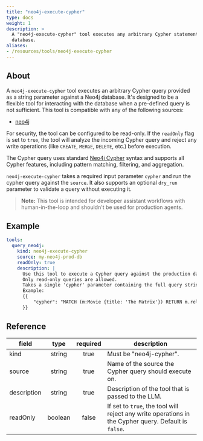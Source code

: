 ```yaml
---
title: "neo4j-execute-cypher"
type: docs
weight: 1
description: >
  A "neo4j-execute-cypher" tool executes any arbitrary Cypher statement against a Neo4j
  database.
aliases:
- /resources/tools/neo4j-execute-cypher
---
```


## About

A `neo4j-execute-cypher` tool executes an arbitrary Cypher query provided as a
string parameter against a Neo4j database. It's designed to be a flexible tool
for interacting with the database when a pre-defined query is not sufficient.
This tool is compatible with any of the following sources:

- [neo4j](../../sources/neo4j.md)

For security, the tool can be configured to be read-only. If the `readOnly` flag
is set to `true`, the tool will analyze the incoming Cypher query and reject any
write operations (like `CREATE`, `MERGE`, `DELETE`, etc.) before execution.

The Cypher query uses standard [Neo4j
Cypher](https://neo4j.com/docs/cypher-manual/current/queries/) syntax and
supports all Cypher features, including pattern matching, filtering, and
aggregation.

`neo4j-execute-cypher` takes a required input parameter `cypher` and run the cypher
query against the `source`. It also supports an optional `dry_run`
parameter to validate a query without executing it.

> **Note:** This tool is intended for developer assistant workflows with
> human-in-the-loop and shouldn't be used for production agents.

## Example

```yaml
tools:
  query_neo4j:
    kind: neo4j-execute-cypher
    source: my-neo4j-prod-db
    readOnly: true
    description: |
      Use this tool to execute a Cypher query against the production database.
      Only read-only queries are allowed.
      Takes a single 'cypher' parameter containing the full query string.
      Example:
      {{
          "cypher": "MATCH (m:Movie {title: 'The Matrix'}) RETURN m.released"
      }}
```

## Reference

| **field**   |                  **type**                  | **required** | **description**                                                                                 |
|-------------|:------------------------------------------:|:------------:|-------------------------------------------------------------------------------------------------|
| kind        |                   string                   |     true     | Must be "neo4j-cypher".                                                                         |
| source      |                   string                   |     true     | Name of the source the Cypher query should execute on.                                          |
| description |                   string                   |     true     | Description of the tool that is passed to the LLM.                                              |
| readOnly    |                   boolean                  |     false    | If set to `true`, the tool will reject any write operations in the Cypher query. Default is `false`. |
